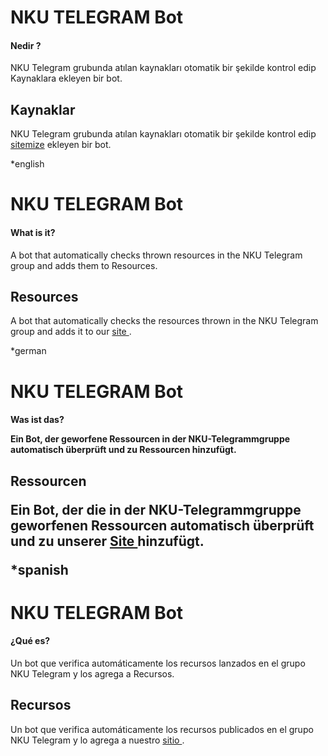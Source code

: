 <h1>NKU TELEGRAM Bot</h1>
<h4>Nedir ?</h4>

<p>NKU Telegram grubunda atılan kaynakları otomatik bir şekilde kontrol edip Kaynaklara ekleyen bir bot.</p>


<h2>Kaynaklar</h2>


<p>NKU Telegram grubunda atılan kaynakları otomatik bir şekilde kontrol edip <a href="http://212.47.245.158/" >sitemize</a> ekleyen bir bot.</p>

*english
<h1> NKU TELEGRAM Bot </h1> <h4> What is it? </h4> <p> A bot that automatically checks thrown resources in the NKU Telegram group and adds them to Resources. </p> <h2> Resources </h2> <p> A bot that automatically checks the resources thrown in the NKU Telegram group and adds it to our <a href="http://212.47.245.158/"> site </a>. </p>

*german
<h1> NKU TELEGRAM Bot </ h1> <h4> Was ist das? </ h4> <p> Ein Bot, der geworfene Ressourcen in der NKU-Telegrammgruppe automatisch überprüft und zu Ressourcen hinzufügt. </ p> <h2> Ressourcen </ h2> <p> Ein Bot, der die in der NKU-Telegrammgruppe geworfenen Ressourcen automatisch überprüft und zu unserer <a href="http://212.47.245.158/"> Site </a> hinzufügt. </ p>

*spanish
<h1> NKU TELEGRAM Bot </h1> <h4> ¿Qué es? </h4> <p> Un bot que verifica automáticamente los recursos lanzados en el grupo NKU Telegram y los agrega a Recursos. </p> <h2> Recursos </h2> <p> Un bot que verifica automáticamente los recursos publicados en el grupo NKU Telegram y lo agrega a nuestro <a href="http://212.47.245.158/"> sitio </a>. </p>
